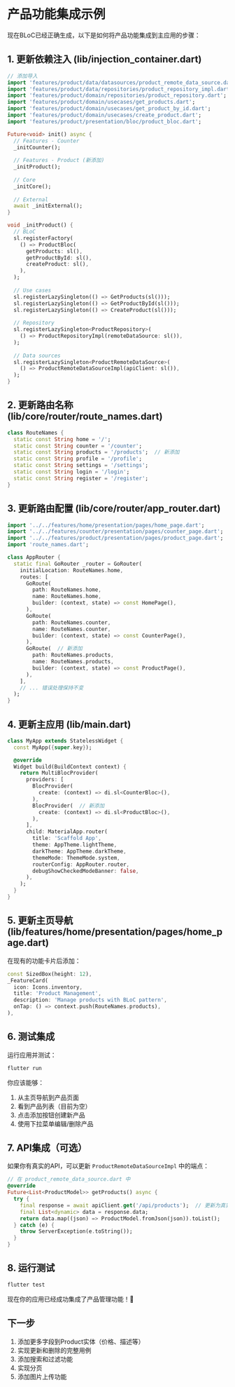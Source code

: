 # 产品功能集成示例

现在BLoC已经正确生成，以下是如何将产品功能集成到主应用的步骤：

## 1. 更新依赖注入 (lib/injection_container.dart)

```dart
// 添加导入
import 'features/product/data/datasources/product_remote_data_source.dart';
import 'features/product/data/repositories/product_repository_impl.dart';
import 'features/product/domain/repositories/product_repository.dart';
import 'features/product/domain/usecases/get_products.dart';
import 'features/product/domain/usecases/get_product_by_id.dart';
import 'features/product/domain/usecases/create_product.dart';
import 'features/product/presentation/bloc/product_bloc.dart';

Future<void> init() async {
  // Features - Counter
  _initCounter();
  
  // Features - Product (新添加)
  _initProduct();
  
  // Core
  _initCore();
  
  // External
  await _initExternal();
}

void _initProduct() {
  // BLoC
  sl.registerFactory(
    () => ProductBloc(
      getProducts: sl(),
      getProductById: sl(),
      createProduct: sl(),
    ),
  );
  
  // Use cases
  sl.registerLazySingleton(() => GetProducts(sl()));
  sl.registerLazySingleton(() => GetProductById(sl()));
  sl.registerLazySingleton(() => CreateProduct(sl()));
  
  // Repository
  sl.registerLazySingleton<ProductRepository>(
    () => ProductRepositoryImpl(remoteDataSource: sl()),
  );
  
  // Data sources
  sl.registerLazySingleton<ProductRemoteDataSource>(
    () => ProductRemoteDataSourceImpl(apiClient: sl()),
  );
}
```

## 2. 更新路由名称 (lib/core/router/route_names.dart)

```dart
class RouteNames {
  static const String home = '/';
  static const String counter = '/counter';
  static const String products = '/products';  // 新添加
  static const String profile = '/profile';
  static const String settings = '/settings';
  static const String login = '/login';
  static const String register = '/register';
}
```

## 3. 更新路由配置 (lib/core/router/app_router.dart)

```dart
import '../../features/home/presentation/pages/home_page.dart';
import '../../features/counter/presentation/pages/counter_page.dart';
import '../../features/product/presentation/pages/product_page.dart';  // 新添加
import 'route_names.dart';

class AppRouter {
  static final GoRouter _router = GoRouter(
    initialLocation: RouteNames.home,
    routes: [
      GoRoute(
        path: RouteNames.home,
        name: RouteNames.home,
        builder: (context, state) => const HomePage(),
      ),
      GoRoute(
        path: RouteNames.counter,
        name: RouteNames.counter,
        builder: (context, state) => const CounterPage(),
      ),
      GoRoute(  // 新添加
        path: RouteNames.products,
        name: RouteNames.products,
        builder: (context, state) => const ProductPage(),
      ),
    ],
    // ... 错误处理保持不变
  );
}
```

## 4. 更新主应用 (lib/main.dart)

```dart
class MyApp extends StatelessWidget {
  const MyApp({super.key});

  @override
  Widget build(BuildContext context) {
    return MultiBlocProvider(
      providers: [
        BlocProvider(
          create: (context) => di.sl<CounterBloc>(),
        ),
        BlocProvider(  // 新添加
          create: (context) => di.sl<ProductBloc>(),
        ),
      ],
      child: MaterialApp.router(
        title: 'Scaffold App',
        theme: AppTheme.lightTheme,
        darkTheme: AppTheme.darkTheme,
        themeMode: ThemeMode.system,
        routerConfig: AppRouter.router,
        debugShowCheckedModeBanner: false,
      ),
    );
  }
}
```

## 5. 更新主页导航 (lib/features/home/presentation/pages/home_page.dart)

在现有的功能卡片后添加：

```dart
const SizedBox(height: 12),
_FeatureCard(
  icon: Icons.inventory,
  title: 'Product Management',
  description: 'Manage products with BLoC pattern',
  onTap: () => context.push(RouteNames.products),
),
```

## 6. 测试集成

运行应用并测试：

```bash
flutter run
```

你应该能够：
1. 从主页导航到产品页面
2. 看到产品列表（目前为空）
3. 点击添加按钮创建新产品
4. 使用下拉菜单编辑/删除产品

## 7. API集成（可选）

如果你有真实的API，可以更新 `ProductRemoteDataSourceImpl` 中的端点：

```dart
// 在 product_remote_data_source.dart 中
@override
Future<List<ProductModel>> getProducts() async {
  try {
    final response = await apiClient.get('/api/products');  // 更新为真实端点
    final List<dynamic> data = response.data;
    return data.map((json) => ProductModel.fromJson(json)).toList();
  } catch (e) {
    throw ServerException(e.toString());
  }
}
```

## 8. 运行测试

```bash
flutter test
```

现在你的应用已经成功集成了产品管理功能！🎉

## 下一步

1. 添加更多字段到Product实体（价格、描述等）
2. 实现更新和删除的完整用例
3. 添加搜索和过滤功能
4. 实现分页
5. 添加图片上传功能
